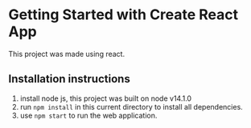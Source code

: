 # Getting Started with Create React App

This project was made using react.

## Installation instructions
1. install node js, this project was built on node v14.1.0
2. run `npm install` in this current directory to install all dependencies.
3. use `npm start` to run the web application.